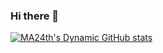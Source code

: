 ### Hi there 👋
[![MA24th's Dynamic GitHub stats](https://github-readme-stats.vercel.app/api?username=MA24th&count_private=true&show_icons=true&theme=dark)](https://github.com/anuraghazra/github-readme-stats)
<!--
**MA24th/MA24th** is a ✨ _special_ ✨ repository because its `README.md` (this file) appears on your GitHub profile.

Here are some ideas to get you started:

- 🔭 I’m currently working on ...
- 🌱 I’m currently learning ...
- 👯 I’m looking to collaborate on ...
- 🤔 I’m looking for help with ...
- 💬 Ask me about ...
- 📫 How to reach me: ...
- 😄 Pronouns: ...
- ⚡ Fun fact: ...
-->
